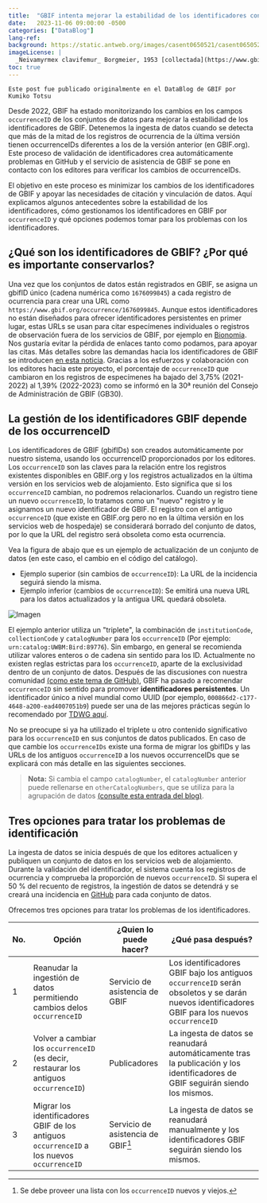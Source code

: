 ```yaml
---
title:  "GBIF intenta mejorar la estabilidad de los identificadores controlando los cambios de los occurrenceIDs"
date:   2023-11-06 09:00:00 -0500
categories: ["DataBlog"]
lang-ref:
background: https://static.antweb.org/images/casent0650521/casent0650521_p_1_high.jpg
imageLicense: |
  _Neivamyrmex clavifemur_ Borgmeier, 1953 [collectada](https://www.gbif.org/occurrence/3406930306){:target="_blank"} en Sucumbíos, Ecuador por D. Forrister. Fotografía por la [Academia de Ciencias de California](https://www.gbif.org/dataset/13b70480-bd69-11dd-b15f-b8a03c50a862){:target="_blank"}. [(CC BY-SA)](https://creativecommons.org/licenses/by-sa/4.0/)
toc: true
---
```


`Este post fue publicado originalmente en el DataBlog de GBIF por Kumiko Totsu`

Desde 2022, GBIF ha estado monitorizando los cambios en los campos `occurrenceID` de los conjuntos de datos para mejorar la estabilidad de los identificadores de GBIF. Detenemos la ingesta de datos cuando se detecta que más de la mitad de los registros de ocurrencia de la última versión tienen occurrenceIDs diferentes a los de la versión anterior (en GBIF.org). Este proceso de validación de identificadores crea automáticamente problemas en GitHub y el servicio de asistencia de GBIF se pone en contacto con los editores para verificar los cambios de occurrenceIDs.

El objetivo en este proceso es minimizar los cambios de los identificadores de GBIF y apoyar las necesidades de citación y vinculación de datos. Aquí explicamos algunos antecedentes sobre la estabilidad de los identificadores, cómo gestionamos los identificadores en GBIF por `occurrenceID` y qué opciones podemos tomar para los problemas con los identificadores.

## ¿Qué son los identificadores de GBIF? ¿Por qué es importante conservarlos?

Una vez que los conjuntos de datos están registrados en GBIF, se asigna un gbifID único (cadena numérica como `1676099845`) a cada registro de ocurrencia para crear una URL como `https://www.gbif.org/occurrence/1676099845`. Aunque estos identificadores no están diseñados para ofrecer identificadores persistentes en primer lugar, estas URLs se usan para citar especímenes individuales o registros de observación fuera de los servicios de GBIF, por ejemplo en [Bionomia](https://bionomia.net/). Nos gustaría evitar la pérdida de enlaces tanto como podamos, para apoyar las citas. Más detalles sobre las demandas hacia los identificadores de GBIF se introducen [en esta noticia](https://www.gbif.org/news/2M3n65fHOhvq4ek5oVOskc/new-processing-routine-improves-stability-of-gbif-occurrence-ids). Gracias a los esfuerzos y colaboración con los editores hacia este proyecto, el porcentaje de `occurrenceID` que cambiaron en los registros de especímenes ha bajado del 3,75% (2021-2022) al 1,39% (2022-2023) como se informó en la 30ª reunión del Consejo de Administración de GBIF (GB30).

## La gestión de los identificadores GBIF depende de los occurrenceID

Los identificadores de GBIF (gbifIDs) son creados automáticamente por nuestro sistema, usando los occurrenceID proporcionados por los editores. Los `occurrenceID` son las claves para la relación entre los registros existentes disponibles en GBIF.org y los registros actualizados en la última versión en los servicios web de alojamiento. Esto significa que si los `occurrenceID` cambian, no podremos relacionarlos. Cuando un registro tiene un nuevo `occurrenceID`, lo tratamos como un "nuevo" registro y le asignamos un nuevo identificador de GBIF. El registro con el antiguo `occurrenceID` (que existe en GBIF.org pero no en la última versión en los servicios web de hospedaje) se considerará borrado del conjunto de datos, por lo que la URL del registro será obsoleta como esta ocurrencia.

Vea la figura de abajo que es un ejemplo de actualización de un conjunto de datos (en este caso, el cambio en el código del catálogo).

- Ejemplo superior (sin cambios de `occurrenceID`): La URL de la incidencia seguirá siendo la misma.
- Ejemplo inferior (cambios de `occurrenceID`): Se emitirá una nueva URL para los datos actualizados y la antigua URL quedará obsoleta.

![Imagen](https://data-blog.gbif.org/post/2023-11-01-improve-identifier-stability/change_of_occurrenceIDs.png "Imagen")

El ejemplo anterior utiliza un "triplete", la combinación de `institutionCode`, `collectionCode` y `catalogNumber` para los `occurrenceID` (Por ejemplo: `urn:catalog:UWBM:Bird:89776`). Sin embargo, en general se recomienda utilizar valores enteros o de cadena sin sentido para los ID. Actualmente no existen reglas estrictas para los `occurrenceID`, aparte de la exclusividad dentro de un conjunto de datos. Después de las discusiones con nuestra comunidad [(como este tema de GitHub)](https://github.com/tdwg/dwc/issues/491), GBIF ha pasado a recomendar `occurrenceID` sin sentido para promover **identificadores persistentes**. Un identificador único a nivel mundial como UUID (por ejemplo, `000866d2-c177-4648-a200-ead4007051b9`) puede ser una de las mejores prácticas según lo recomendado por [TDWG aquí](http://rs.tdwg.org/dwc/terms/occurrenceID).

No se preocupe si ya ha utilizado el triplete u otro contenido significativo para los `occurrenceID` en sus conjuntos de datos publicados. En caso de que cambie los `occurrenceIDs` existe una forma de migrar los gbifIDs y las URLs de los antiguos `occurrenceID` a los nuevos occurrenceIDs que se explicará con más detalle en las siguientes secciones.

> **Nota:** Si cambia el campo `catalogNumber`, el `catalogNumber` anterior puede rellenarse en `otherCatalogNumbers`, que se utiliza para la agrupación de datos [(consulte esta entrada del blog)](https://data-blog.gbif.org/post/clustering-occurrences/).

## Tres opciones para tratar los problemas de identificación

La ingesta de datos se inicia después de que los editores actualicen y publiquen un conjunto de datos en los servicios web de alojamiento. Durante la validación del identificador, el sistema cuenta los registros de ocurrencia y comprueba la proporción de nuevos `occurrenceID`. Si supera el 50 % del recuento de registros, la ingestión de datos se detendrá y se creará una incidencia en [GitHub](https://github.com/gbif/ingestion-management/issues) para cada conjunto de datos.

Ofrecemos tres opciones para tratar los problemas de los identificadores.

|No.|Opción|¿Quien lo puede hacer?|¿Qué pasa después?|
|---|------|----------------------|------------------|
|1 |Reanudar la ingestión de datos permitiendo cambios delos `occurrenceID`|Servicio de asistencia de GBIF|Los identificadores GBIF bajo los antiguos `occurrenceID` serán obsoletos y se darán nuevos identificadores GBIF para los nuevos `occurrenceID`|
|2|Volver a cambiar los `occurrenceID` (es decir, restaurar los antiguos `occurrenceID`)|Publicadores|La ingesta de datos se reanudará automáticamente tras la publicación y los identificadores de GBIF seguirán siendo los mismos.|
|3|Migrar los identificadores GBIF de los antiguos `occurrenceID` a los nuevos `occurrenceID`|Servicio de asistencia de GBIF[^1]|La ingesta de datos se reanudará manualmente y los identificadores GBIF seguirán siendo los mismos.|


[^1]: Se debe proveer una lista con los `occurrenceID` nuevos y viejos.